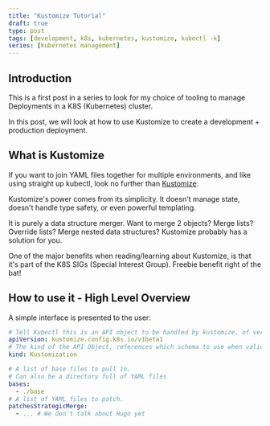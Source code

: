 ```yaml
---
title: "Kustomize Tutorial"
draft: true
type: post
tags: [development, k8s, kubernetes, kustomize, kubectl -k]
series: [kubernetes management]
---
```


## Introduction

This is a first post in a series to look for my choice of tooling to manage Deployments in a K8S (Kubernetes) cluster.

In this post, we will look at how to use Kustomize to create a development + production deployment.

## What is Kustomize

If you want to join YAML files together for multiple environments, and like using straight up kubectl, look no further than [Kustomize](https://kustomize.io/).

Kustomize's power comes from its simplicity. It doesn't manage state, doesn't handle type safety, or even powerful templating.

It is purely a data structure merger. Want to merge 2 objects? Merge lists? Override lists? Merge nested data structures? Kustomize probably has a solution for you.

One of the major benefits when reading/learning about Kustomize, is that it's part of the K8S SIGs (Special Interest Group). Freebie benefit right of the bat!

## How to use it - High Level Overview

A simple interface is presented to the user:

```yaml
# Tell Kubectl this is an API object to be handled by kustomize, of version /1beta1
apiVersion: kustomize.config.k8s.io/v1beta1
# The kind of the API Object, references which schema to use when validating.
kind: Kustomization

# A list of base files to pull in.
# Can also be a directory full of YAML files
bases:
  - ./base
# A list of YAML files to patch.
patchesStrategicMerge:
  - ... # We don't talk about Hugo yet
```

